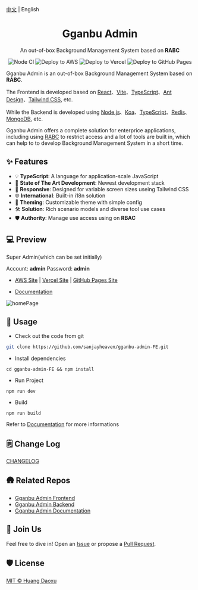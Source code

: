 [中文](./README.zh-CN.md) | English

<h1 align="center" >Gganbu Admin</h1>

<div align="center">

An out-of-box Background Management System based on **RABC**

<!-- [![npm](https://img.shields.io/npm/v/simple-js-export)](https://www.npmjs.com/package/simple-js-export)
![npm](https://img.shields.io/npm/dw/simple-js-export) -->

![Node CI](https://github.com/sanjayheaven/gganbu-admin-FE/workflows/Node%20CI/badge.svg) ![Deploy to AWS](https://github.com/sanjayheaven/gganbu-admin-FE/workflows/Deploy%20to%20AWS/badge.svg) ![Deploy to Vercel](https://github.com/sanjayheaven/gganbu-admin-FE/workflows/Deploy%20to%20Vercel/badge.svg) ![Deploy to GitHub Pages](https://github.com/sanjayheaven/gganbu-admin-FE/workflows/Deploy%20to%20GitHub%20Pages/badge.svg)

</div>

Gganbu Admin is an out-of-box Background Management System based on **RABC**.

The Frontend is developed based on [React](https://reactjs.org/)、[Vite](https://vitejs.dev/)、[TypeScript](https://www.typescriptlang.org/)、[Ant Design](https://ant.design/)、[Tailwind CSS](https://tailwindcss.com/), etc.

While the Backend is developed using [Node.js](https://nodejs.org/en/)、[Koa](https://koajs.com/)、[TypeScript](https://www.typescriptlang.org/)、[Redis](https://redis.io/)、[MongoDB](https://www.mongodb.com/), etc.

Gganbu Admin offers a complete solution for enterprice applications, including using [RABC](https://en.wikipedia.org/wiki/Role-based_access_control) to restrict access and a lot of tools are built in, which can help to to develop Background Management System in a short time.

## ✨ Features

- 💡 **TypeScript**: A language for application-scale JavaScript
- 🚀 **State of The Art Development**: Newest development stack
- 📱 **Responsive**: Designed for variable screen sizes useing Tailwind CSS
- 🌐 **International**: Built-in i18n solution
- 🎨 **Theming**: Customizable theme with simple config
- 🛠️ **Solution**: Rich scenario models and diverse tool use cases
- 🛡️ **Authority**: Manage use access using on **RBAC**

## 💻 Preview

Super Admin(which can be set initially)

Account: **admin** Password: **admin**

- <a href="https://sanjay-huang.com" target="_blank">AWS Site</a> | <a href="https://gganbu-admin-fe.vercel.app" target="_blank">Vercel Site</a> | <a href="https://sanjayheaven.github.io/gganbu-admin-FE" target="_blank">GitHub Pages Site</a>

- [Documentation](https://sanjayheaven.github.io/gganbu-admin-docs)

![homePage](https://gganbu-admin.s3.ap-southeast-1.amazonaws.com/homePage.png)

## 🔨 Usage

- Check out the code from git

```sh
git clone https://github.com/sanjayheaven/gganbu-admin-FE.git
```

- Install dependencies

```shell
cd gganbu-admin-FE && npm install
```

- Run Project

```shell
npm run dev
```

- Build

```shell
npm run build
```

Refer to [Documentation](https://sanjayheaven.github.io/gganbu-admin-docs) for more informations

## 🗒️ Change Log

[CHANGELOG](https://sanjayheaven.github.io/gganbu-admin-FE/blob/main/CHANGELOG.md)

## 🛖 Related Repos

- [Gganbu Admin Frontend](http://github.com/sanjayheaven/gganbu-admin-FE)
- [Gganbu Admin Backend](http://github.com/sanjayheaven/gganbu-admin-BE)
- [Gganbu Admin Documentation](http://github.com/sanjayheaven/gganbu-admin-docs)

## 🤝 Join Us

Feel free to dive in! Open an [Issue](http://github.com/sanjayheaven/gganbu-admin-FE/issues) or propose a [Pull Request](http://github.com/sanjayheaven/gganbu-admin-FE/pulls).

## 🛡️ License

[MIT © Huang Daoxu](https://github.com/sanjayheaven/gganbu-admin-FE/blob/main/LICENSE)
